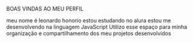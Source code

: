 BOAS VINDAS AO MEU PERFIL

meu nome é leonardo honorio
estou estudando no alura
estou me desenvolvendo na linguagem JavaScript
Utilizo esse espaço para minha organização e compartilhamento dos meu projetos desenvolvidos
